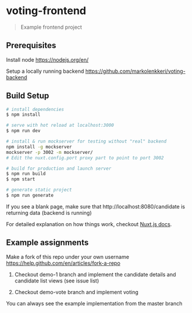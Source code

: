 # voting-frontend

> Example frontend project

## Prerequisites

Install node
https://nodejs.org/en/

Setup a locally running backend
https://github.com/markolenkkeri/voting-backend

## Build Setup

``` bash
# install dependencies
$ npm install

# serve with hot reload at localhost:3000
$ npm run dev

# install & run mockserver for testing without "real" backend
npm install -g mockserver
mockserver -p 3002 -m mockserver/
# Edit the nuxt.config.port proxy part to point to port 3002

# build for production and launch server
$ npm run build
$ npm start

# generate static project
$ npm run generate
```

If you see a blank page, make sure that http://localhost:8080/candidate is returning data (backend is running)

For detailed explanation on how things work, checkout [Nuxt.js docs](https://nuxtjs.org).


## Example assignments

Make a fork of this repo under your own username
https://help.github.com/en/articles/fork-a-repo

1. Checkout demo-1 branch and implement the candidate details and candidate list views (see issue list)

2. Checkout demo-vote branch and implement voting

You can always see the example implementation from the master branch
